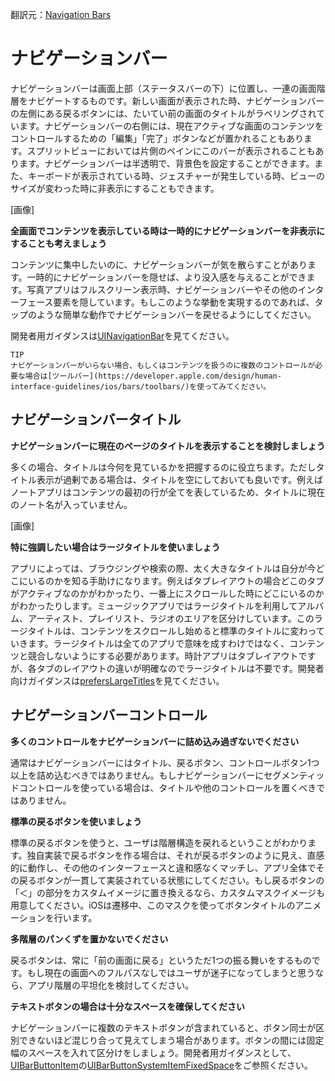 翻訳元：[Navigation Bars](https://developer.apple.com/design/human-interface-guidelines/ios/bars/navigation-bars/)

# ナビゲーションバー

ナビゲーションバーは画面上部（ステータスバーの下）に位置し、一連の画面階層をナビゲートするものです。新しい画面が表示された時、ナビゲーションバーの左側にある戻るボタンには、たいてい前の画面のタイトルがラベリングされています。ナビゲーションバーの右側には、現在アクティブな画面のコンテンツをコントロールするための「編集」「完了」ボタンなどが置かれることもあります。スプリットビューにおいては片側のペインにこのバーが表示されることもあります。ナビゲーションバーは半透明で、背景色を設定することができます。また、キーボードが表示されている時、ジェスチャーが発生している時、ビューのサイズが変わった時に非表示にすることもできます。

[画像]

**全画面でコンテンツを表示している時は一時的にナビゲーションバーを非表示にすることも考えましょう**

コンテンツに集中したいのに、ナビゲーションバーが気を散らすことがあります。一時的にナビゲーションバーを隠せば、より没入感を与えることができます。写真アプリはフルスクリーン表示時、ナビゲーションバーやその他のインターフェース要素を隠しています。もしこのような挙動を実現するのであれば、タップのような簡単な動作でナビゲーションバーを戻せるようにしてください。

開発者用ガイダンスは[UINavigationBar](https://developer.apple.com/documentation/uikit/uinavigationbar)を見てください。

```
TIP
ナビゲーションバーがいらない場合、もしくはコンテンツを扱うのに複数のコントロールが必要な場合は[ツールバー](https://developer.apple.com/design/human-interface-guidelines/ios/bars/toolbars/)を使ってみてください。
```

## ナビゲーションバータイトル

**ナビゲーションバーに現在のページのタイトルを表示することを検討しましょう**

多くの場合、タイトルは今何を見ているかを把握するのに役立ちます。ただしタイトル表示が過剰である場合は、タイトルを空にしておいても良いです。例えばノートアプリはコンテンツの最初の行が全てを表しているため、タイトルに現在のノート名が入っていません。

[画像]

**特に強調したい場合はラージタイトルを使いましょう**

アプリによっては、ブラウジングや検索の際、太く大きなタイトルは自分が今どこにいるのかを知る手助けになります。例えばタブレイアウトの場合どこのタブがアクティブなのかがわかったり、一番上にスクロールした時にどこにいるのかがわかったりします。ミュージックアプリではラージタイトルを利用してアルバム、アーティスト、プレイリスト、ラジオのエリアを区分けしています。このラージタイトルは、コンテンツをスクロールし始めると標準のタイトルに変わっていきます。ラージタイトルは全てのアプリで意味を成すわけではなく、コンテンツと競合しないようにする必要があります。時計アプリはタブレイアウトですが、各タブのレイアウトの違いが明確なのでラージタイトルは不要です。開発者向けガイダンスは[prefersLargeTitles](https://developer.apple.com/documentation/uikit/uinavigationbar/2908999-preferslargetitles)を見てください。

## ナビゲーションバーコントロール

**多くのコントロールをナビゲーションバーに詰め込み過ぎないでください**

通常はナビゲーションバーにはタイトル、戻るボタン、コントロールボタン1つ以上を詰め込むべきではありません。もしナビゲーションバーにセグメンティッドコントロールを使っている場合は、タイトルや他のコントロールを置くべきではありません。

**標準の戻るボタンを使いましょう**

標準の戻るボタンを使うと、ユーザは階層構造を戻れるということがわかります。独自実装で戻るボタンを作る場合は、それが戻るボタンのように見え、直感的に動作し、その他のインターフェースと違和感なくマッチし、アプリ全体でその戻るボタンが一貫して実装されている状態にしてください。もし戻るボタンの「＜」の部分をカスタムイメージに置き換えるなら、カスタムマスクイメージも用意してください。iOSは遷移中、このマスクを使ってボタンタイトルのアニメーションを行います。

**多階層のパンくずを置かないでください**

戻るボタンは、常に「前の画面に戻る」というただ1つの振る舞いをするものです。もし現在の画面へのフルパスなしではユーザが迷子になってしまうと思うなら、アプリ階層の平坦化を検討してください。

**テキストボタンの場合は十分なスペースを確保してください**

ナビゲーションバーに複数のテキストボタンが含まれていると、ボタン同士が区別できないほど混じり合って見えてしまう場合があります。ボタンの間には固定幅のスペースを入れて区分けをしましょう。開発者用ガイダンスとして、[UIBarButtonItem](https://developer.apple.com/documentation/uikit/uibarbuttonitem)の[UIBarButtonSystemItemFixedSpace](https://developer.apple.com/documentation/uikit/uibarbuttonsystemitem/uibarbuttonsystemitemfixedspace)をご参照ください。